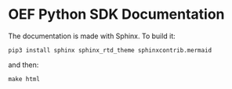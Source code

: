 # OEF Python SDK Documentation

The documentation is made with Sphinx. To build it:

    pip3 install sphinx sphinx_rtd_theme sphinxcontrib.mermaid
   
and then:

    make html
